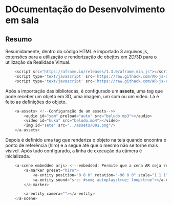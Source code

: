 # DOcumentação do Desenvolvimento em sala

## Resumo
Resumidamente, dentro do código HTML é importado 3 arquivos js, extensões para a utilização e renderização de obejtos em 2D/3D para o utilização da Realidade Virtual.

```javascript
    <script src="https://aframe.io/releases/1.3.0/aframe.min.js"></script>
    <script type='text/javascript' src='https://raw.githack.com/AR-js-org/AR.js/3.4.5/three.js/build/ar-threex-location-only.js'></script>
    <script type='text/javascript' src='https://raw.githack.com/AR-js-org/AR.js/3.4.5/aframe/build/aframe-ar.js'></script>
```

Após a importação das bibliotecas, é configurado um **assets**, uma tag que pode receber um objeto em 3D, uma imagem, um som ou um vídeo. Lá é feito as definições do objeto.

```javascript
    <a-assets> <!--Configuração de um assets-->>
        <audio id="som" preload="auto" src="beludo.mp3"></audio>
        <video id="kuka" src="beludo.mp4"></video>
        <img id="sete" src="../assets/001.png"/>
    </a-assets>
```

Depois é definido uma tag que renderiza o objeto na tela quando encontra o ponto de referência (hiro) e a segue até que o mesmo não se torne mais visível. Após tudo configurado, a linha de execução da câmera é inicializada.

```javascript
    <a-scene embedded arjs> <!--embedded: Permite que a cena AR seja renderizada como parte da página, sem ocupar a tela inteira.-->>
        <a-marker preset="hiro">
            <a-entity position="0 0 0" rotation="-90 0 0" scale="1 1 1" gltf-model="#shiba"></a-entity> <!--Adiciona um modelo 3D ao marcador-->
            <a-entity sound="src: #som; autoplay:true; loop:true"></a-entity> <!--Adiciona um som ao marcador-->
        </a-marker>

        <a-entity camera=""></a-entity>
    </a-scene>

```